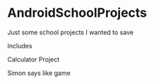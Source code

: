 # AndroidSchoolProjects

Just some school projects I wanted to save

Includes

Calculator Project

Simon says like game
